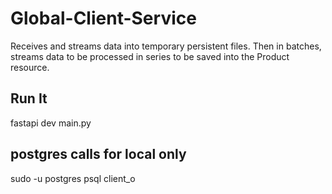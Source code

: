 # Global-Client-Service

Receives and streams data into temporary persistent files. Then in batches, streams data to be processed in series to be saved into the Product resource.

## Run It
fastapi dev main.py

## postgres calls for local only
sudo -u postgres psql client_o
